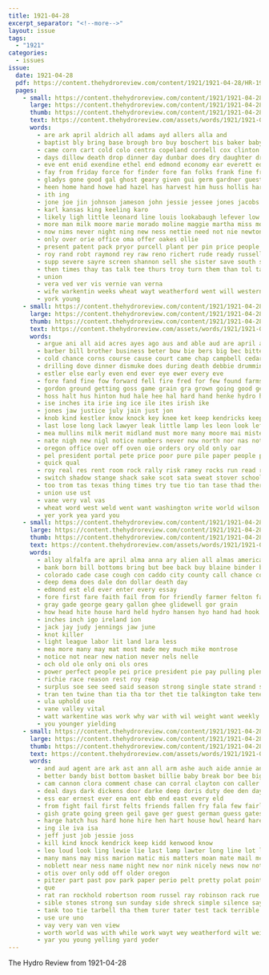 ```yaml
---
title: 1921-04-28
excerpt_separator: "<!--more-->"
layout: issue
tags:
  - "1921"
categories:
  - issues
issue:
  date: 1921-04-28
  pdf: https://content.thehydroreview.com/content/1921/1921-04-28/HR-1921-04-28.pdf
  pages:
    - small: https://content.thehydroreview.com/content/1921/1921-04-28/small/HR-1921-04-28-01.jpg
      large: https://content.thehydroreview.com/content/1921/1921-04-28/large/HR-1921-04-28-01.jpg
      thumb: https://content.thehydroreview.com/content/1921/1921-04-28/thumbnails/HR-1921-04-28-01.jpg
      text: https://content.thehydroreview.com/assets/words/1921/1921-04-28/HR-1921-04-28-01.txt
      words:
        - are ark april aldrich all adams ayd allers alla and
        - baptist bly bring base brough bro buy boschert bis baker baby bright ball burgman bethany belts butter big bryan ben boag been busi blue barn buckmaster barber balance
        - came corn cart cold colo centra copeland cordell cox clinton cash city creek colony case charles come church charley
        - days dillow death drop dinner day dunbar does dry daughter driskill doctor davis dykes dixon davidson
        - eve ent enid exendine ethel end edmond economy ear everett edith
        - fay from friday force for finder fore fan folks frank fine frame flies fly few
        - gladys gone good gal ghost geary given gui germ gardner guest graham gallon gray gregg gallo going grover george griffin
        - heen home hand howe had hazel has harvest him huss hollis hardware hart hay hain hons house hade hutchinson hom hobbie hydro her hammock hoy hyde holland hall
        - ith ing
        - jone joe jin johnson jameson john jessie jessee jones jacobs jane
        - karl kansas king keeling karo
        - likely ligh little leonard line louis lookabaugh lefever low last lake let
        - more man milk moore marie morado moline maggie martha miss mound monday minton mar mond madeline most morning meal money may mis
        - now nims never night ning new ness nettie need not nie newton noon navy nick
        - only over orie office oma offer oakes ollie
        - present patent pack pryor purcell plant per pin price people paul paper pee pay palmer
        - roy rand robt raymond rey raw reno richert rude ready russell ramond rich red reger russel ray reber
        - supp severe sayre screen shannon sell she sister save south sis state sam sale spain stunz sewing sed seat shelton sarah sho solid sunday supply spencer son stock saturday
        - then times thay tas talk tee thurs troy turn them than tol tank tise taylor tay ton the
        - union
        - vera ved ver vis vernie van verna
        - wife warkentin weeks wheat wayt weatherford went will western world wade willis ware walter white welcome williams with while was week wert wells warkentine werk wake work
        - york young
    - small: https://content.thehydroreview.com/content/1921/1921-04-28/small/HR-1921-04-28-02.jpg
      large: https://content.thehydroreview.com/content/1921/1921-04-28/large/HR-1921-04-28-02.jpg
      thumb: https://content.thehydroreview.com/content/1921/1921-04-28/thumbnails/HR-1921-04-28-02.jpg
      text: https://content.thehydroreview.com/assets/words/1921/1921-04-28/HR-1921-04-28-02.txt
      words:
        - argue ani all aid acres ayes ago aus and able aud are april alfalfa ang aver
        - barber bill brother business beter bow bie bers big bec bitter beem brown bet bush bran begin bew but bout burden began bigger bread braly blow brothers batch body brew bare bund bands brave bere brow bonds boss been bud bank bale bick bye buy band bales board boul bis baptist bees billion bullard beck back barn
        - cold chance corns course cause court came chap campbell cedar change city clyde clerk come cheap chief cor cane canon croak care cam che cases cross common chairs county chim can church chara car caine cattle cay chase cine clanahan
        - drilling dove dinner dismuke does during death debbie drumming dollar done dye danton dering duck delay day days date deputy door down deal
        - estler else early even end ever eye ewer every eve
        - fore fand fine fow forward fell fire fred for few found farms farm fost fone felton fresh fight fund fast finder flesh felly fellow farmer from first ford friday finger
        - gordon ground getting goss game grain gra grown going good george guess galer governor grass goes gates glidewell glad gun goods gute gamma gone germ general grade gear given
        - hoss halt hus hinton hud hale hee hal hard hand henke hydro hatch houston home house had head hopewell hour high hot has henckel heard hay hed hin hands hundred holding huge hai hold hut heart handy hie hell how half him
        - ise inches ita irie ing ice ile ites irish ike
        - jones jaw justice july jain just jon
        - knob kind kestler know knock key knee ket keep kendricks keeping
        - last lose long lack lawyer leak little lamp les leon look left ling locket large lines liberty littles let line lot live lizzie law low later lemon
        - mea mullins milk merit midland must more many moore mai mister mae men man may much morning milch middle mines mon made mak matter moke micheal majors mun money montana might mighty market major meal meals
        - nate nigh new nigl notice numbers never now north nor nas not near nol need norcross night nice
        - oregon office over off oven oie orders ory old only oar
        - pel president portal pete price poor pure pile paper people post prairie per pay paver past pat place pastor part par plenty parcel pull pot prayer pack pase phon pal pac pears pretty
        - quick qual
        - roy real res rent room rock rally risk ramey rocks run read ready ripley reason red rate rope record russell rant rol rons
        - switch shadow stange shack sake scot sata sweat stover school sion sit service sou sleep small shape stich said state see shall space speak ser single short silver slack side sae saturday sleek still shen setting spring sary seven such standing safer shade step soon saw start stock stuke sees sali sunday sudan sales stand shorts say sal safe sale seale states sell scott seed self supply
        - too trom tas texas thing times try tue tio tan tase thad thery teed tew tine talk tow tarbell take than tor tut town torn ton thal the thresher tower tell tato them then tittle table toward top
        - union use ust
        - vane very val vas
        - wheat word west weld went want washington write world wilson while wee willis wind waste work wash wild wise wildcat with ways why weill wily will won white wagon wan wax wie writer well wide ward was wall week win weather wint war water warm way wil walt
        - yer york yea yard you
    - small: https://content.thehydroreview.com/content/1921/1921-04-28/small/HR-1921-04-28-03.jpg
      large: https://content.thehydroreview.com/content/1921/1921-04-28/large/HR-1921-04-28-03.jpg
      thumb: https://content.thehydroreview.com/content/1921/1921-04-28/thumbnails/HR-1921-04-28-03.jpg
      text: https://content.thehydroreview.com/assets/words/1921/1921-04-28/HR-1921-04-28-03.txt
      words:
        - alloy alfalfa are april alma anna ary alien all almas america ave acres and ace age ane aro aud
        - bank born bill bottoms bring but bee back buy blaine binder bau better baar best been
        - colorado cade case cough con caddo city county call chance court
        - deep dema does dale don dollar death day
        - edmond est eld ever enter every essay
        - fore first fare faith fail from for friendly farmer felton fall flail farm
        - gray gade george geary gallon ghee glidewell gor grain
        - how head hite house hard held hydro hansen hyo hand had hook hes harvest hundred hus has hope
        - inches inch igo ireland ion
        - jack jay judy jennings jaw june
        - knot killer
        - light league labor lit land lara less
        - mea more many may mat most made mey much mike montrose
        - notice not near new nation never nels nelle
        - och old ole only oni ols ores
        - power perfect people pei price president pie pay pulling plenty pow
        - richie race reason rest roy reap
        - surplus soe see seed said season strong single state strand sia service square seal stable still sol steel size shows sein school steels sell sow show
        - tran ten twine than tia tha tor thet tie talkington take tene till thi them trio test teacher the tho thal
        - ula uphold use
        - vane valley vital
        - watt warkentine was work why war with wil weight want weekly washington will world
        - you younger yielding
    - small: https://content.thehydroreview.com/content/1921/1921-04-28/small/HR-1921-04-28-04.jpg
      large: https://content.thehydroreview.com/content/1921/1921-04-28/large/HR-1921-04-28-04.jpg
      thumb: https://content.thehydroreview.com/content/1921/1921-04-28/thumbnails/HR-1921-04-28-04.jpg
      text: https://content.thehydroreview.com/assets/words/1921/1921-04-28/HR-1921-04-28-04.txt
      words:
        - and aud agent are ark ast ann all arm ashe auch aide annie ander ano america ani arun arie april abed acord archie ayo american art ange
        - better bandy bist bottom basket billie baby break bor bee big but byron begin boss brother bard bon bear ball brown bea bout bis bender base bridge black bryant britt both back been began bey betting bate business bast buy busi bai breath blind bot blaze best
        - cam cannon clora comment chase can corral clayton con caller cheek chambers clanahan charles cold chuck come close corner case coward creek copling cate cedar care came comb caine cour cant coast call cha courage church cases crane carrier car cane count cave
        - deal days dark dickens door darke deep doris duty dee den day denham dorothy dern down doing dunnington does der dilly
        - ess ear ernest ever ena ent ebb end east every eld
        - from fight fail first felts friends fallen fry fala few fairly forty found full fatal friend fin floor far fell foot free field frank fred friday farm fam ferns fand fathi for friendly fey fare farrell fair fast frys
        - gish grate going green geil gave ger guest german guess gates gun gertrude ghering grein grant gone gall geen gate grab grow gondola grew good grace
        - harge hatch hus hard hone hire hen hart house howl heard hare howry him herndon hand husbands hai homes has home hydro hin hold hot hammer hough hae henckel her hom hie health how had holding
        - ing ile iva isa
        - jeff just job jessie joss
        - kill kind knock kendrick keep kidd kenwood know
        - leo loud look ling lewie lie last lamp lawter long line lot luther loose loving lester like lense light left lies lent less
        - many mans may miss marion matic mis matters moan mate mail mclean maude means mai mays made more most mean monday morning money mea mors mere majors man major might mary miller maud mable mine must minors
        - noblett near ness name night new nor nink nicely news now not never nem noa need
        - otis over only odd off older oregon
        - pitzer part past pov park paper perio pelt pretty polat point pain per public press pat plan paris pow pike place phe private proper piles pic partner people pass present peo plenty
        - que
        - rat ran rockhold robertson room russel ray robinson rack rue read ready reid roof robi rife rec roy robert rais raymond reynolds rood ripley reason
        - sible stones strong sun sunday side shreck simple silence say shed sand scale som south stay shella sage soon sup sell skill standing seem saturday small son sick sins such see suy seu stand second state special sellers she search shook smaller spain sat sal sion
        - tank too tie tarbell tha them turer tater test tack terrible tint trip thad town tough ted try thing tooke than then thar triplett tall trom talkington ten tines tes tell tome tat tang the throw tripplett take tho taken toe ture
        - use ure uno
        - vay very van ven view
        - worth world was with while work wayt wey weatherford wilt weil weak well way wax ways wallace window weeks went will wold washburn week want wil wry wheat wife warwick wiser willing why win wan
        - yar you young yelling yard yoder
---
```


The Hydro Review from 1921-04-28

<!--more-->

